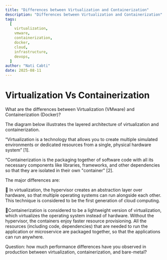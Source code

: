 ```yaml
---
title: "Differences between Virtualization and Containerization"
description: "Differences between Virtualization and Containerization"
tags:
  [
    virtualization,
    vmware,
    containerization,
    docker,
    cloud,
    infrastructure,
    devops,
  ]
author: "Nati Cabti"
date: 2025-08-11
---
```


# Virtualization Vs Containerization

What are the differences between Virtualization (VMware) and Containerization (Docker)?

The diagram below illustrates the layered architecture of virtualization and containerization.

“Virtualization is a technology that allows you to create multiple simulated environments or dedicated resources from a single, physical hardware system” [1].

“Containerization is the packaging together of software code with all its necessary components like libraries, frameworks, and other dependencies so that they are isolated in their own "container" [2].

The major differences are:

🔹 In virtualization, the hypervisor creates an abstraction layer over hardware, so that multiple operating systems can run alongside each other. This technique is considered to be the first generation of cloud computing.

🔹Containerization is considered to be a lightweight version of virtualization, which virtualizes the operating system instead of hardware. Without the hypervisor, the containers enjoy faster resource provisioning. All the resources (including code, dependencies) that are needed to run the application or microservice are packaged together, so that the applications can run anywhere.

Question: how much performance differences have you observed in production between virtualization, containerization, and bare-metal?
